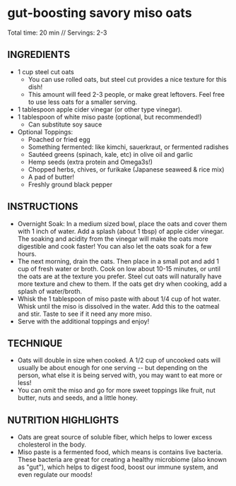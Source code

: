 # gut-boosting savory miso oats
Total time: 20 min // Servings: 2-3

## INGREDIENTS
* 1 cup steel cut oats
    * You can use rolled oats, but steel cut provides a nice texture for this dish!
    * This amount will feed 2-3 people, or make great leftovers. Feel free to use less oats for a smaller serving.
* 1 tablespoon apple cider vinegar (or other type vinegar).
* 1 tablespoon of white miso paste (optional, but recommended!)
    * Can substitute soy sauce
* Optional Toppings:
    * Poached or fried egg
    * Something fermented: like kimchi, sauerkraut, or fermented radishes
    * Sautéed greens (spinach, kale, etc) in olive oil and garlic
    * Hemp seeds (extra protein and Omega3s!)
    * Chopped herbs, chives, or furikake (Japanese seaweed & rice mix)
    * A pad of butter!
    * Freshly ground black pepper


## INSTRUCTIONS

* Overnight Soak: In a medium sized bowl, place the oats and cover them with 1 inch of water. Add
a splash (about 1 tbsp) of apple cider vinegar. The soaking and acidity from the vinegar will
make the oats more digestible and cook faster!
You can also let the oats soak for a few hours.
* The next morning, drain the oats. Then place in a small pot and add 1 cup of fresh water or
broth. Cook on low about 10-15 minutes, or until the oats are at the texture you prefer. Steel cut
oats will naturally have more texture and chew to them. If the oats get dry when cooking, add a
splash of water/broth.
* Whisk the 1 tablespoon of miso paste with about 1/4 cup of hot water. Whisk until the miso is
dissolved in the water. Add this to the oatmeal and stir. Taste to see if it need any more miso.
* Serve with the additional toppings and enjoy!

##  TECHNIQUE 
* Oats will double in size when cooked. A 1/2 cup of uncooked oats will usually be about
enough for one serving -- but depending on the person, what else it is being served with,
you may want to eat more or less!
* You can omit the miso and go for more sweet toppings like fruit, nut butter, nuts and
seeds, and a little honey.

## NUTRITION HIGHLIGHTS
* Oats are great source of soluble fiber, which helps to lower excess
cholesterol in the body.
* Miso paste is a fermented food, which means is contains live bacteria.
These bacteria are great for creating a healthy microbiome (also
known as "gut"), which helps to digest food, boost our immune
system, and even regulate our moods!

